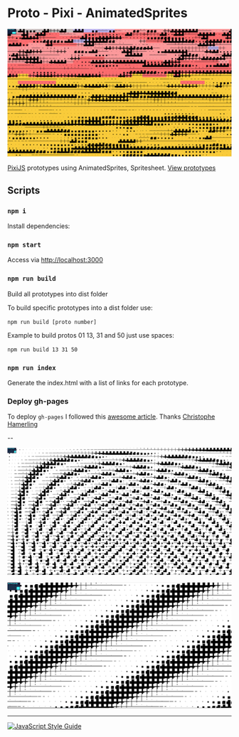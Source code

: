 # Proto - Pixi - AnimatedSprites

![./src/proto-05/ss.png](./src/proto-05/ss.png)

[PixiJS](https://pixijs.io) prototypes using AnimatedSprites, Spritesheet. [View prototypes](https://mauriciomassaia.github.io/proto-pixi-animatedsprite/) 

## Scripts

### `npm i`

Install dependencies:

### `npm start`

Access via [http://localhost:3000](http://localhost:3000)

### `npm run build`
Build all prototypes into dist folder

To build specific prototypes into a dist folder use:

`npm run build [proto number]`

Example to build protos 01 13, 31 and 50 just use spaces:

`npm run build 13 31 50`

### `npm run index`
Generate the index.html with a list of links for each prototype.

### Deploy gh-pages

To deploy `gh-pages` I followed this [awesome article](https://medium.com/linagora-engineering/deploying-your-js-app-to-github-pages-the-easy-way-or-not-1ef8c48424b7). Thanks [Christophe Hamerling](https://github.com/chamerling)

--

![./src/proto-01/ss.png](./src/proto-01/ss.png)

![./src/proto-02/ss.png](./src/proto-02/ss.png)

---

[![JavaScript Style Guide](https://cdn.rawgit.com/standard/standard/master/badge.svg)](https://github.com/standard/standard)


